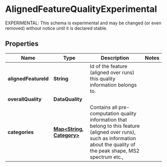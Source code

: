 

# AlignedFeatureQualityExperimental

EXPERIMENTAL: This schema is experimental and may be changed (or even removed) without notice until it is declared stable.

## Properties

| Name | Type | Description | Notes |
|------------ | ------------- | ------------- | -------------|
|**alignedFeatureId** | **String** | Id of the feature (aligned over runs) this quality information belongs to. |  |
|**overallQuality** | **DataQuality** |  |  |
|**categories** | [**Map&lt;String, Category&gt;**](Category.md) | Contains all pre-computation quality information that belong to  this feature (aligned over runs), such as information about the quality of the peak shape, MS2 spectrum etc., |  |



